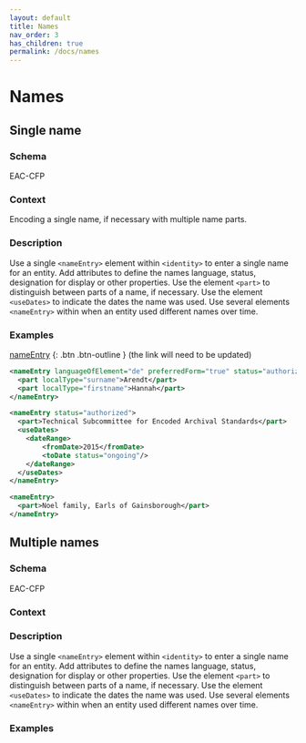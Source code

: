 ```yaml
---
layout: default
title: Names
nav_order: 3
has_children: true
permalink: /docs/names
---
```


# Names

## Single name
### Schema
EAC-CFP
### Context
Encoding a single name, if necessary with multiple name parts.
### Description
Use a single `<nameEntry>` element within `<identity>` to enter a single name for an entity. Add attributes to define the names language, status, designation for display or other properties. 
Use the element `<part>` to distinguish between parts of a name, if necessary.
Use the element `<useDates>` to indicate the dates the name was used.
Use several elements `<nameEntry>` within <identity> when an entity used different names over time.

### Examples
[nameEntry](https://eac.staatsbibliothek-berlin.de/schema/taglibrary/cpfTagLibrary2021Draft_EN.html#elem-nameEntry)
{: .btn .btn-outline }
(the link will need to be updated)


```xml
<nameEntry languageOfElement="de" preferredForm="true" status="authorized">
  <part localType="surname">Arendt</part>
  <part localType="firstname">Hannah</part>
</nameEntry>
```

```xml
<nameEntry status="authorized">
  <part>Technical Subcommittee for Encoded Archival Standards</part>
  <useDates>
    <dateRange>
        <fromDate>2015</fromDate>
        <toDate status="ongoing"/>
    </dateRange>
  </useDates>
</nameEntry>
```

```xml
<nameEntry>
  <part>Noel family, Earls of Gainsborough</part>
</nameEntry>
```

## Multiple names
### Schema
EAC-CFP
### Context

### Description
Use a single `<nameEntry>` element within `<identity>` to enter a single name for an entity. Add attributes to define the names language, status, designation for display or other properties. 
Use the element `<part>` to distinguish between parts of a name, if necessary.
Use the element `<useDates>` to indicate the dates the name was used.
  Use several elements `<nameEntry>` within <identity> when an entity used different names over time.
### Examples
